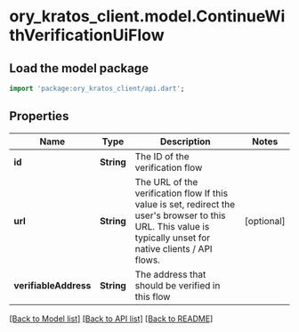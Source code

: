 # ory_kratos_client.model.ContinueWithVerificationUiFlow

## Load the model package
```dart
import 'package:ory_kratos_client/api.dart';
```

## Properties
Name | Type | Description | Notes
------------ | ------------- | ------------- | -------------
**id** | **String** | The ID of the verification flow | 
**url** | **String** | The URL of the verification flow  If this value is set, redirect the user's browser to this URL. This value is typically unset for native clients / API flows. | [optional] 
**verifiableAddress** | **String** | The address that should be verified in this flow | 

[[Back to Model list]](../README.md#documentation-for-models) [[Back to API list]](../README.md#documentation-for-api-endpoints) [[Back to README]](../README.md)



